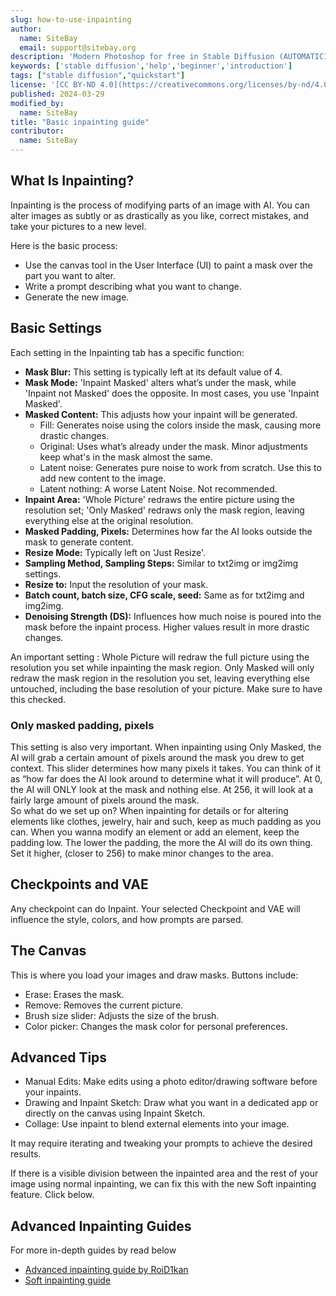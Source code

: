```yaml
---
slug: how-to-use-inpainting
author:
  name: SiteBay
  email: support@sitebay.org
description: 'Modern Photoshop for free in Stable Diffusion (AUTOMATIC1111 tutorial)'
keywords: ['stable diffusion','help','beginner','introduction']
tags: ["stable diffusion","quickstart"]
license: '[CC BY-ND 4.0](https://creativecommons.org/licenses/by-nd/4.0)'
published: 2024-03-29
modified_by:
  name: SiteBay
title: "Basic inpainting guide"
contributor:
  name: SiteBay
---
```


## What Is Inpainting?
Inpainting is the process of modifying parts of an image with AI. You can alter images as subtly or as drastically as you like, correct mistakes, and take your pictures to a new level. 

Here is the basic process:

- Use the canvas tool in the User Interface (UI) to paint a mask over the part you want to alter.
- Write a prompt describing what you want to change.
- Generate the new image.

## Basic Settings 

Each setting in the Inpainting tab has a specific function:

- **Mask Blur:** This setting is typically left at its default value of 4.
- **Mask Mode:** 'Inpaint Masked' alters what’s under the mask, while 'Inpaint not Masked' does the opposite. In most cases, you use 'Inpaint Masked'.
- **Masked Content:** This adjusts how your inpaint will be generated.
  - Fill: Generates noise using the colors inside the mask, causing more drastic changes.
  - Original: Uses what’s already under the mask. Minor adjustments keep what's in the mask almost the same.
  - Latent noise: Generates pure noise to work from scratch. Use this to add new content to the image.
  - Latent nothing: A worse Latent Noise. Not recommended.
- **Inpaint Area:** 'Whole Picture' redraws the entire picture using the resolution set; 'Only Masked' redraws only the mask region, leaving everything else at the original resolution.
- **Masked Padding, Pixels:** Determines how far the AI looks outside the mask to generate content.
- **Resize Mode:** Typically left on 'Just Resize'.
- **Sampling Method, Sampling Steps:** Similar to txt2img or img2img settings.
- **Resize to:** Input the resolution of your mask.
- **Batch count, batch size, CFG scale, seed:** Same as for txt2img and img2img.
- **Denoising Strength (DS):** Influences how much noise is poured into the mask before the inpaint process. Higher values result in more drastic changes.

An important setting : Whole Picture will redraw the full picture using the resolution you set while inpainting the mask region. 
Only Masked will only redraw the mask region in the resolution you set, leaving everything else untouched, including the base resolution of your picture. Make sure to have this checked.

### Only masked padding, pixels
This setting is also very important. When inpainting using Only Masked, the AI will grab a certain amount of pixels around the mask you drew to get context. This slider determines how many pixels it takes. You can think of it as “how far does the AI look around to determine what it will produce”.
At 0, the AI will ONLY look at the mask and nothing else.
At 256, it will look at a fairly large amount of pixels around the mask.   
So what do we set up on? When inpainting for details or for altering elements like clothes, jewelry, hair and such, keep as much padding as you can. 
When you wanna modify an element or add an element, keep the padding low. The lower the padding, the more the AI will do its own thing. Set it higher, (closer to 256) to make minor changes to the area.


## Checkpoints and VAE

Any checkpoint can do Inpaint. Your selected Checkpoint and VAE will influence the style, colors, and how prompts are parsed.

## The Canvas

This is where you load your images and draw masks. Buttons include:

- Erase: Erases the mask.
- Remove: Removes the current picture.
- Brush size slider: Adjusts the size of the brush.
- Color picker: Changes the mask color for personal preferences.


## Advanced Tips

- Manual Edits: Make edits using a photo editor/drawing software before your inpaints.
- Drawing and Inpaint Sketch: Draw what you want in a dedicated app or directly on the canvas using Inpaint Sketch.
- Collage: Use inpaint to blend external elements into your image.
  
It may require iterating and tweaking your prompts to achieve the desired results.

If there is a visible division between the inpainted area and the rest of your image using normal inpainting, we can fix this with the new Soft inpainting feature. Click below.

## Advanced Inpainting Guides
For more in-depth guides by read below
* [Advanced inpainting guide by RoiD1kan](/docs/guides/how-to-use-inpainting-roid1kan/)
* [Soft inpainting guide](/docs/guides/how-to-use-soft-inpainting/)